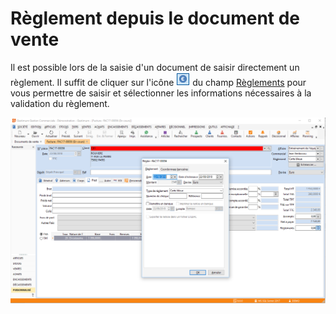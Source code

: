 # Règlement depuis le document de vente


Il est possible lors de la saisie d'un document de saisir directement 
 un règlement. Il suffit de cliquer sur l'icône ![](BoutonReglement.png) du champ 
 [Règlements](../5EcheancesAcomptes/OngletEcheancesAcomptes.md) 
 pour vous permettre de saisir et sélectionner les informations nécessaires 
 à la validation du règlement.


![](Reglement.png)

